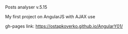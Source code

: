 Posts analyser v.5.15

My first project on AngularJS with AJAX use



gh-pages link: https://ostapkoverko.github.io/AngularY01/